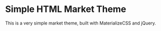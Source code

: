 # Simple HTML Market Theme

This is a very simple market theme, built with MaterializeCSS and jQuery.